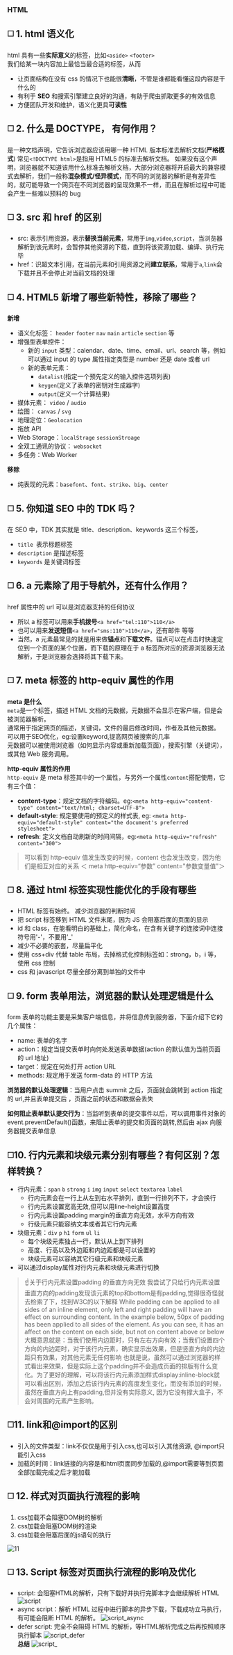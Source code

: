 ### HTML

## :white_medium_square: 1. html 语义化

html 具有一些<b>实际意义</b>的标签，比如`<aside>` `<footer>`  
我们给某一块内容加上最恰当最合适的标签，从而
- 让页面结构在没有 css 的情况下也能很<b>清晰</b>，不管是谁都能看懂这段内容是干什么的
- 有利于 <b>SEO</b> 和搜索引擎建立良好的沟通，有助于爬虫抓取更多的有效信息
- 方便团队开发和维护，语义化更具<b>可读性</b>

## :white_medium_square: 2. 什么是 DOCTYPE， 有何作用？

是一种文档声明，它告诉浏览器应该用哪一种 HTML 版本标准去解析文档(<b>严格模式</b>)
常见`<!DOCTYPE html>`是指用 HTML5 的标准去解析文档。
如果没有这个声明，浏览器就不知道该用什么标准去解析文档，大部分浏览器将开启最大的兼容模式去解析，我们一般称<b>混杂模式/怪异模式</b>，而不同的浏览器的解析是有差异性的，就可能导致一个网页在不同浏览器的呈现效果不一样，而且在解析过程中可能会产生一些难以预料的 bug

## :white_medium_square: 3. src 和 href 的区别

- src: 表示引用资源，表示<b>替换当前元素</b>，常用于`img`,`video`,`script`，当浏览器解析到该元素时，会暂停其他资源的下载，直到将该资源加载、编译、执行完毕
- href：识超文本引用，在当前元素和引用资源之间<b>建立联系</b>，常用于`a`,`link`会下载并且不会停止对当前文档的处理

## :white_medium_square: 4. HTML5 新增了哪些新特性，移除了哪些？

<b>新增</b>

- 语义化标签： `header` `footer` `nav` `main` `article` `section` 等
- 增强型表单控件：
  - 新的 `input` 类型：calendar、date、time、email、url、search 等，例如可以通过 input 的 type 属性指定类型是 number 还是 date 或者 url
  - 新的表单元素： 
    - `datalist`(指定一个预先定义的输入控件选项列表) 
    - `keygen`(定义了表单的密钥对生成器字) 
    - `output`(定义一个计算结果)
- 媒体元素： `video` / `audio`
- 绘图： `canvas` / `svg`
- 地理定位：`Geolocation`
- 拖放 API
- Web Storage：`localStrage` `sessionStroage`
- 全双工通讯的协议： `websocket`
- 多任务：Web Worker

<b>移除</b>
- 纯表现的元素：`basefont`、`font`、`strike`、`big`、`center`

## :white_medium_square: 5. 你知道 SEO 中的 TDK 吗？

在 SEO 中，TDK 其实就是 title、description、keywords 这三个标签，  
- `title `表示标题标签  
- `description` 是描述标签  
- `keywords` 是关键词标签

## :white_medium_square: 6. a 元素除了用于导航外，还有什么作用？

href 属性中的 url 可以是浏览器支持的任何协议
- 所以 a 标签可以用来<b>手机拨号</b>`<a href="tel:110">110</a>`
- 也可以用来<b>发送短信</b>`<a href="sms:110">110</a>`，还有邮件 等等
- 当然，a 元素最常见的就是用来做<b>锚点</b>和<b>下载文件</b>。锚点可以在点击时快速定位到一个页面的某个位置，而下载的原理在于 a 标签所对应的资源浏览器无法解析，于是浏览器会选择将其下载下来。

## :white_medium_square: 7. meta 标签的 http-equiv 属性的作用

<b>meta 是什么</b>  
`meta`是一个标签，描述 HTML 文档的元数据，元数据不会显示在客户端，但是会被浏览器解析。  
通常用于指定网页的描述，关键词，文件的最后修改时间，作者及其他元数据。  
可以用于SEO优化，eg:设置keyword,提高网页被搜索的几率  
元数据可以被使用浏览器（如何显示内容或重新加载页面），搜索引擎（关键词），或其他 Web 服务调用。 

<b>http-equiv 属性的作用</b>  
  `http-equiv` 是 meta 标签其中的一个属性，与另外一个属性`content`搭配使用，它有三个值：
- <b>content-type</b>：规定文档的字符编码。eg:`<meta http-equiv="content-type" content="text/html; charset=UTF-8">`
- <b>default-style</b>: 规定要使用的预定义的样式表, eg: `<meta http-equiv="default-style" content="the document's preferred stylesheet">`
- <b>refresh</b>: 定义文档自动刷新的时间间隔，eg:`<meta http-equiv="refresh" content="300">`
> 可以看到 http-equiv 值发生改变的时候，content 也会发生改变，因为他们是相互对应的关系
  ＜ meta http-equiv=“参数” content="参数变量值"＞

## :white_medium_square: 8. 通过 html 标签实现性能优化的手段有哪些

- HTML 标签有始终。 减少浏览器的判断时间
- 把 script 标签移到 HTML 文件末尾，因为 JS 会阻塞后面的页面的显示
- id 和 class，在能看明白的基础上，简化命名，在含有关键字的连接词中连接符号用'-'，不要用'\_'
- 减少不必要的嵌套，尽量扁平化
- 使用 css+div 代替 table 布局，去掉格式化控制标签如：strong，b，i 等，使用 css 控制
- css 和 javascript 尽量全部分离到单独的文件中

## :white_medium_square: 9. form 表单用法，浏览器的默认处理逻辑是什么

form 表单的功能主要是采集客户端信息，并将信息传到服务器，下面介绍下它的几个属性：

- name: 表单的名字
- action：规定当提交表单时向何处发送表单数据(action 的默认值为当前页面的 url 地址)
- target：规定在何处打开 action URL
- methods: 规定用于发送 form-data 的 HTTP 方法  

<b>浏览器的默认处理逻辑</b>：当用户点击 summit 之后，页面就会跳转到 action 指定的 url,并且表单提交后 ，页面之前的状态和数据会丢失

<b>如何阻止表单默认提交行为</b>：当监听到表单的提交事件以后，可以调用事件对象的 event.preventDefault()函数，来阻止表单的提交和页面的跳转,然后由 ajax 向服务器提交表单信息
## :white_medium_square:10. 行内元素和块级元素分别有哪些？有何区别？怎样转换？
- 行内元素：`span` `b` `strong` `i` `img` `input` `select` `textarea` `label`
  - 行内元素会在一行上从左到右水平排列，直到一行排列不下，才会换行
  - 行内元素设置宽高无效,但可以用line-height设置高度
  - 行内元素设置padding margin的垂直方向无效，水平方向有效
  - 行级元素只能容纳文本或者其它行内元素
- 块级元素：`div` `p` `h1` `form` `ul` `li`
  - 每个块级元素独占一行，默认从上到下排列
  - 高度、行高以及外边距和内边距都是可以设置的
  - 块级元素可以容纳其它行级元素和块级元素
- 可以通过display属性对行内元素和块级元素进行切换
> ☝️关于行内元素设置padding 的垂直方向无效
我尝试了只给行内元素设置垂直方向的padding发现该元素的top和bottom是有padding,觉得很奇怪就去检索了下，找到W3C的以下解释
While padding can be applied to all sides of an inline element, only left and right padding will have an effect on surrounding content. In the example below, 50px of padding has been applied to all sides of the element. As you can see, it has an affect on the content on each side, but not on content above or below
大概意思就是：当我们使用内边距时，只有左右方向有效；当我们设置四个方向的内边距时，对于该行内元素，确实显示出效果，但是竖直方向的内边距只有效果，对其他元素无任何影响
也就是说，虽然可以通过浏览器的样式看出来效果，但是实际上这个padding并不会造成页面的排版有什么变化。为了更好的理解，可以将该行内元素添加样式display:inline-block就可以看出区别，添加之后该行内元素的高度发生变化，而没有添加的时候，虽然在垂直方向上有padding,但并没有实际意义, 因为它没有撑大盒子，不会对周围的元素产生影响。
## :white_medium_square:11. link和@import的区别
- 引入的文件类型：link不仅仅是用于引入css,也可以引入其他资源, @import只能引入css
- 加载的时间：link链接的内容是和html页面同步加载的,@import需要等到页面全部加载完成之后才能加载

## :white_medium_square: 12. 样式对页面执行流程的影响
1. css加载不会阻塞DOM树的解析
2. css加载会阻塞DOM树的渲染
3. css加载会阻塞后面的js语句的执行

![11](../../.vuepress/imgs/interview/html/11_01.png) 

## :white_medium_square: 13. Script 标签对页面执行流程的影响及优化
- script: 会阻塞HTML的解析，只有下载好并执行完脚本才会继续解析 HTML
![script](../../.vuepress/imgs/interview/html/12_01.png)  
- async script：解析 HTML 过程中进行脚本的异步下载，下载成功立马执行，有可能会阻断 HTML 的解析。
![script_async](../../.vuepress/imgs/interview/html/12_02.png)  
- defer script: 完全不会阻碍 HTML 的解析，等HTML解析完成之后再按照顺序执行脚本
![script_defer](../../.vuepress/imgs/interview/html/12_03.png)  
<b>总结</b>
![script_](../../.vuepress/imgs/interview/html/12_04.png) 